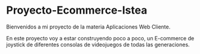 # Proyecto-Ecommerce-Istea
Bienvenidos a mi proyecto de la materia Aplicaciones Web Cliente.

En este proyecto voy a estar construyendo poco a poco, un E-commerce de joystick de diferentes consolas de videojuegos de todas
las generaciones.

